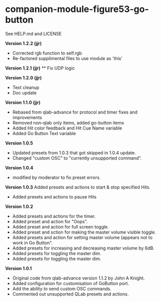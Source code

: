 # companion-module-figure53-go-button
See HELP.md and LICENSE

**Version 1.2.2 (jjr)**
*	Corrected rgb function to self.rgb
*	Re-factored supplimental files to use module as 'this'

**Version 1.2.1 (jjr)**
**	Fix UDP logic

**Version 1.2.0 (jjr)**
*	Text cleanup
*	Doc update

**Version 1.1.0 (jjr)**
*	Rebased from qlab-advance for protocol and timer fixes and improvements
*	Removed non-qlab only items, added go-button items
*	Added Hit color feedback and Hit Cue Name variable
*	Added Go Button Text variable

**Version 1.0.5**
*	Updated presets from 1.0.3 that got skipped in 1.0.4 update.
*	Changed "custom OSC" to "currently unsupported command".

**Version 1.0.4**
*	modified by moderator to fix preset errors.

**Version 1.0.3**
	Added presets and actions to start & stop specified Hits.
*	Added presets and actions to pause Hits

**Version 1.0.2**
*	Added presets and actions for the timer.
*	Added preset and action for "Oops".
*	Added preset and action for full screen toggle.
*	Added preset and sction for making the master volume visible toggle.
*	Added presets and action for setting master volume (appears not to work in Go Button".
*	Added presets for increasing and decreasing master volume by 6dB.
*	Added presets for toggling the master dim.
*	Added presets for toggling the master dim.

**Version 1.0.1**
*	Original code from qlab-advance version 1.1.2 by John A Knight.
*	Added configuration for customisation of GoButton port.
*	Add the ability to send custom OSC commands.
*	Commented out unsupported QLab presets and actions.
